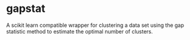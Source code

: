 # gapstat
A scikit learn compatible wrapper for clustering a data set using the gap statistic method to estimate the optimal number of clusters.

